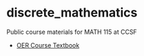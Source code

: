 # discrete_mathematics
Public course materials for MATH 115 at CCSF

* [OER Course Textbook](https://shawnwiggins.github.io/discrete_mathematics/mcs_2018_cropped.pdf)
